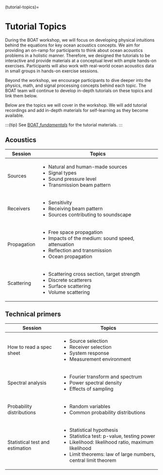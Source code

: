 (tutorial-topics)=
# Tutorial Topics

During the BOAT workshop, we will focus on developing physical intuitions behind the equations for key ocean acoustics concepts. We aim for providing an on-ramp for participants to think about ocean acoustics problems in a holistic manner. Therefore, we designed the tutorials to be interactive and provide materials at a conceptual level with ample hands-on exercises. Participants will also work with real-world ocean acoustics data in small groups in hands-on exercise sessions.

Beyond the workshop, we encourage participants to dive deeper into the physics, math, and signal processing concepts behind each topic. The BOAT team will continue to develop in-depth tutorials on these topics and link them below.

Below are the topics we will cover in the workshop. We will add tutorial recordings and add in-depth materials for self-learning as they become available.

:::{tip}
See [BOAT _fundamentals_](https://boat-fundamentals.readthedocs.io/en/latest/landing.html) for the tutorial materials.
:::


## Acoustics
| Session | Topics |
| ----- | --------- |
| Sources | <ul> <li>Natural and human-made sources</li> <li>Signal types</li> <li>Sound pressure level</li> <li>Transmission beam pattern</li> </ul> |
| Receivers | <ul> <li>Sensitivity</li> <li>Receiving beam pattern</li> <li> Sources contributing to soundscape </li> </ul> |
| Propagation| <ul> <li>Free space propagation</li> <li>Impacts of the medium: sound speed, attenuation</li> <li>Reflection and transmission</li> <li>Ocean propagation</li> </ul> |
| Scattering | <ul> <li>Scattering cross section, target strength</li> <li>Discrete scatterers</li> <li>Surface scattering</li> <li>Volume scattering</li> </ul> |


## Technical primers
| Session | Topics |
| ----- | --------- |
| How to read a spec sheet | <ul> <li>Source selection</li> <li>Receiver selection</li> <li>System response</li> <li>Measurement environment</li> </ul> |
| Spectral analysis | <ul> <li>Fourier transform and spectrum</li> <li>Power spectral density</li> <li>Effects of sampling</li> </ul> |
| Probability distributions | <ul> <li>Random variables</li> <li>Common probability distributions</li> </ul> |
| Statistical test and estimation | <ul> <li>Statistical hypothesis</li> <li>Statistica test: p-value, testing power</li> <li>Likelihood: likelihood ratio, maximum likelihood</li> <li>Limit theorems: law of large numbers, central limit theorem</li> </ul> |
